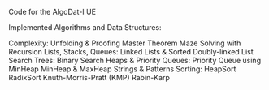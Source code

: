 Code for the AlgoDat-I UE

Implemented Algorithms and Data Structures:

Complexity:
Unfolding & Proofing
Master Theorem
Maze Solving with Recursion
Lists, Stacks, Queues:
Linked Lists & Sorted Doubly-linked List
Search Trees:
Binary Search
Heaps & Priority Queues:
Priority Queue using MinHeap
MinHeap & MaxHeap
Strings & Patterns
Sorting:
HeapSort
RadixSort
Knuth-Morris-Pratt (KMP)
Rabin-Karp


